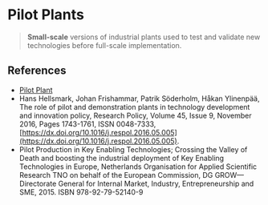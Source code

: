 # Pilot Plants

> **Small-scale** versions of industrial plants used to test and validate new technologies before full-scale implementation.
> 

## References

- [Pilot Plant](https://en.wikipedia.org/wiki/Pilot_plant)
- Hans Hellsmark, Johan Frishammar, Patrik Söderholm, Håkan Ylinenpää, The role of pilot and demonstration plants in technology development and innovation policy, Research Policy, Volume 45, Issue 9, November 2016, Pages 1743-1761, ISSN 0048-7333, [https://dx.doi.org/10.1016/j.respol.2016.05.005](https://dx.doi.org/10.1016/j.respol.2016.05.005).
- Pilot Production in Key Enabling Technologies; Crossing the Valley of Death and boosting the industrial deployment of Key Enabling Technologies in Europe, Netherlands Organisation for Applied Scientific Research TNO on behalf of the European Commission, DG GROW—Directorate General for Internal Market, Industry, Entrepreneurship and SME, 2015. ISBN 978-92-79-52140-9
